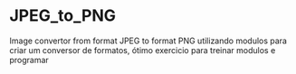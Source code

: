 # JPEG_to_PNG
Image convertor from format JPEG to format PNG
utilizando modulos para criar um conversor de formatos, ótimo exercicio para treinar modulos e programar
